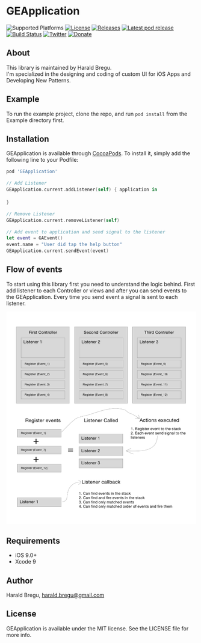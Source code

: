 # GEApplication

![Supported Platforms](https://img.shields.io/cocoapods/p/AXAListView.svg)
[![License](https://img.shields.io/cocoapods/l/AXAListView.svg?style=flat)](https://cocoapods.org/pods/AXAListView)
[![Releases](https://img.shields.io/github/release/haraldbregu/AXAListView.svg)](https://github.com/haraldbregu/AXAListView/releases) 
[![Latest pod release](https://img.shields.io/cocoapods/v/AXAListView.svg)](http://cocoapods.org/pods/axalistview)
[![Build Status](https://api.travis-ci.org/haraldbregu/AXAListView.svg?branch=master)](https://travis-ci.org/haraldbregu/AXAListView) 
[![Twitter](https://img.shields.io/badge/Twitter-@HaraldBregu-blue.svg?style=flat)](https://twitter.com/HaraldBregu)
[![Donate](https://img.shields.io/badge/Donate-PayPal-blue.svg)](https://www.paypal.me/haraldbregu)

## About
This library is maintained by Harald Bregu.<br>
I'm specialized in the designing and coding of custom UI for iOS Apps and Developing New Patterns.<br>

## Example

To run the example project, clone the repo, and run `pod install` from the Example directory first.


## Installation

GEApplication is available through [CocoaPods](https://cocoapods.org). To install
it, simply add the following line to your Podfile:

```ruby
pod 'GEApplication'
```
```swift
// Add Listener 
GEApplication.current.addListener(self) { application in
    
}
```
```swift
// Remove Listener 
GEApplication.current.removeListener(self)
```

```swift
// Add event to application and send signal to the listener 
let event = GAEvent()
event.name = "User did tap the help button"
GEApplication.current.sendEvent(event)
```

## Flow of events

To start using this library first you need to understand the logic behind. First add listener to each Controller or views and after you can send events to the GEApplication. Every time you send event a signal is sent to each listener. 

<p align="center" >
<img src="https://raw.githubusercontent.com/HaraldBregu/GEApplication/master/HowItWork.png" alt="GEApplication" title="GEApplication">
</p>

## Requirements
- iOS 9.0+
- Xcode 9

## Author

Harald Bregu, harald.bregu@gmail.com

## License

GEApplication is available under the MIT license. See the LICENSE file for more info.
